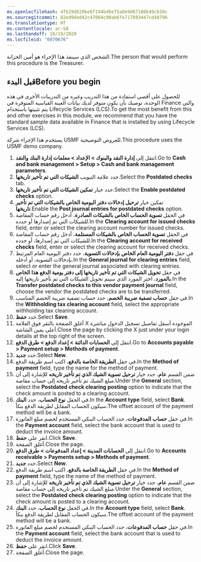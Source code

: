 ```yaml
---
ms.openlocfilehash: 4fb29d620be6f194b46e75a8e9d67108b49cb10c
ms.sourcegitcommit: 82ed9ded42c47064c90ab6fe717893447cd48796
ms.translationtype: HT
ms.contentlocale: ar-SA
ms.lasthandoff: 10/19/2020
ms.locfileid: "6070676"
---
```

<span data-ttu-id="b7b94-101">الشخص الذي سينفذ هذا الإجراء هو أمين الخزانة.</span><span class="sxs-lookup"><span data-stu-id="b7b94-101">The person that would perform this procedure is the Treasurer.</span></span>
 
## <a name="before-you-begin"></a><span data-ttu-id="b7b94-102">قبل البدء</span><span class="sxs-lookup"><span data-stu-id="b7b94-102">Before you begin</span></span> 

<span data-ttu-id="b7b94-103">للحصول على أقصى استفادة من هذا التدريب وغيره من التدريبات الأخرى في هذه الوحدة، نوصيك بأن يكون متوفر لديك بيانات العينة القياسية المتوفرة في Finance والتي يتم تثبيتها باستخدام Lifecycle Services ‏(LCS).</span><span class="sxs-lookup"><span data-stu-id="b7b94-103">To get the most benefit from this and other exercises in this module, we recommend that you have the standard sample data available in Finance that is installed by using Lifecycle Services (LCS).</span></span> 

<span data-ttu-id="b7b94-104">يستخدم هذا الإجراء شركة USMF للعروض التوضيحية.</span><span class="sxs-lookup"><span data-stu-id="b7b94-104">This procedure uses the USMF demo company.</span></span>

1.  <span data-ttu-id="b7b94-105">انتقل إلى **‏‫إدارة النقد والبنوك‬ > الإعداد > معلمات إدارة البنك والنقد**.</span><span class="sxs-lookup"><span data-stu-id="b7b94-105">Go to **Cash and bank management > Setup > Cash and bank management parameters**.</span></span>
2.  <span data-ttu-id="b7b94-106">حدد علامة التبويب **الشيكات التي تم تأخير تاريخها**.</span><span class="sxs-lookup"><span data-stu-id="b7b94-106">Select the **Postdated checks** tab.</span></span>
3.  <span data-ttu-id="b7b94-107">حدد خيار **تمكين الشيكات التي تم تأخير تاريخها**.</span><span class="sxs-lookup"><span data-stu-id="b7b94-107">Select the **Enable postdated checks** option.</span></span>
4.  <span data-ttu-id="b7b94-108">تمكين خيار **ترحيل إدخالات دفتر اليومية الخاص بالشيكات التي تم تأخير تاريخها**.</span><span class="sxs-lookup"><span data-stu-id="b7b94-108">Enable the **Post journal entries for postdated checks** option.</span></span>
5.  <span data-ttu-id="b7b94-109">في الحقل **تسوية الحساب الخاص بالشيكات الصادرة**، أدخل رقم حساب المقاصة للشيكات التي تم إصدارها أو حدده.</span><span class="sxs-lookup"><span data-stu-id="b7b94-109">In the **Clearing account for issued checks** field, enter or select the clearing account number for issued checks.</span></span>
6.  <span data-ttu-id="b7b94-110">في الحقل **تسوية الحساب الخاص بالشيكات المستلمة**، أدخل رقم حساب المقاصة للشيكات التي تم إصدارها، أو حدده.</span><span class="sxs-lookup"><span data-stu-id="b7b94-110">In the **Clearing account for received checks** field, enter or select the clearing account for received checks.</span></span>
7.  <span data-ttu-id="b7b94-111">في حقل **دفتر اليومية العام الخاص بإدخالات التسوية**، حدد دفتر اليومية العام المرتبط بإدخالات التسوية، أو أدخله.</span><span class="sxs-lookup"><span data-stu-id="b7b94-111">In the **General journal for clearing entries** field, select or enter the general journal associated with clearing entries.</span></span>
8.  <span data-ttu-id="b7b94-112">في حقل **تحويل الشيكات التي تم تأخير تاريخها إلى دفتر يومية الدفع هذا الخاص بالمورد**، اختر المورد الذي سيتم تحويل الشيكات التي تم تأخير تاريخها إليه.</span><span class="sxs-lookup"><span data-stu-id="b7b94-112">In the **Transfer postdated checks to this vendor payment journal** field, choose the vendor the postdated checks are to be transferred.</span></span>
9.  <span data-ttu-id="b7b94-113">في حقل **حساب تصفية ضريبة الخصم**، حدد حساب تصفية ضريبة الخصم المناسب.</span><span class="sxs-lookup"><span data-stu-id="b7b94-113">In the **Withholding tax clearing account** field, select the appropriate withholding tax clearing account.</span></span>
10. <span data-ttu-id="b7b94-114">حدد **حفظ**.</span><span class="sxs-lookup"><span data-stu-id="b7b94-114">Select **Save**.</span></span>
11. <span data-ttu-id="b7b94-115">أغلق الصفحة بالنقر فوق العلامة X الموجودة أسفل تفاصيل تسجيل الدخول مباشرة أعلى يمين الشاشة.</span><span class="sxs-lookup"><span data-stu-id="b7b94-115">Close the page by clicking the X just under your login details at the top right of the screen.</span></span>
12. <span data-ttu-id="b7b94-116">انتقل إلى **الحسابات الدائنة > إعداد الدفع > طرق الدفع**.</span><span class="sxs-lookup"><span data-stu-id="b7b94-116">Go to **Accounts payable > Payment setup > Methods of payment**.</span></span>
13. <span data-ttu-id="b7b94-117">حدد **جديد‎**.</span><span class="sxs-lookup"><span data-stu-id="b7b94-117">Select **New**.</span></span>
14. <span data-ttu-id="b7b94-118">في حقل **الطريقة الخاصة بالدفع**، اكتب اسم طريقة الدفع.</span><span class="sxs-lookup"><span data-stu-id="b7b94-118">In the **Method of payment** field, type the name for the method of payment.</span></span>
15. <span data-ttu-id="b7b94-119">ضمن القسم **عام**، حدد خيار **ترحيل تسوية الشيك الذي تم تأخير تاريخه** للإشارة إلى أن مبلغ الشيك تم تأخير تاريخه إلى حساب مقاصة.</span><span class="sxs-lookup"><span data-stu-id="b7b94-119">Under the **General** section, select the **Postdated check clearing posting** option to indicate that the check amount is posted to a clearing account.</span></span>
16. <span data-ttu-id="b7b94-120">في الحقل **نوع الحساب**، حدد **البنك**.</span><span class="sxs-lookup"><span data-stu-id="b7b94-120">In the **Account type** field, select **Bank**.</span></span> <span data-ttu-id="b7b94-121">سيكون الحساب المقابل لطريقة الدفع بنكاً.</span><span class="sxs-lookup"><span data-stu-id="b7b94-121">The offset account of the payment method will be a bank.</span></span>
17. <span data-ttu-id="b7b94-122">في حقل **حساب المدفوعات**، حدد الحساب البنكي المستخدم لخصم مبلغ الفاتورة.</span><span class="sxs-lookup"><span data-stu-id="b7b94-122">In the **Payment account** field, select the bank account that is used to deduct the invoice amount.</span></span>
18. <span data-ttu-id="b7b94-123">انقر على **حفظ**.</span><span class="sxs-lookup"><span data-stu-id="b7b94-123">Click **Save**.</span></span>
18. <span data-ttu-id="b7b94-124">أغلق الصفحة.</span><span class="sxs-lookup"><span data-stu-id="b7b94-124">Close the page.</span></span>
19. <span data-ttu-id="b7b94-125">انتقل إلى **الحسابات المدينة > إعداد المدفوعات > طرق الدفع**.</span><span class="sxs-lookup"><span data-stu-id="b7b94-125">Go to **Accounts receivable > Payments setup > Methods of payment**.</span></span>
20. <span data-ttu-id="b7b94-126">حدد **جديد‎**.</span><span class="sxs-lookup"><span data-stu-id="b7b94-126">Select **New**.</span></span>
21. <span data-ttu-id="b7b94-127">في حقل **الطريقة الخاصة بالدفع**، اكتب اسم طريقة الدفع.</span><span class="sxs-lookup"><span data-stu-id="b7b94-127">In the **Method of payment** field, type the name of the method of payment.</span></span>
22. <span data-ttu-id="b7b94-128">ضمن القسم **عام**، حدد خيار **ترحيل تسوية الشيك الذي تم تأخير تاريخه** للإشارة إلى أن مبلغ الشيك تم تأخير تاريخه إلى حساب مقاصة.</span><span class="sxs-lookup"><span data-stu-id="b7b94-128">Under the **General** section, select the **Postdated check clearing posting** option to indicate that the check amount is posted to a clearing account.</span></span>
23. <span data-ttu-id="b7b94-129">في الحقل **نوع الحساب**، حدد **البنك**.</span><span class="sxs-lookup"><span data-stu-id="b7b94-129">In the **Account type** field, select **Bank**.</span></span> <span data-ttu-id="b7b94-130">سيكون الحساب المقابل لطريقة الدفع بنكاً.</span><span class="sxs-lookup"><span data-stu-id="b7b94-130">The offset account of the payment method will be a bank.</span></span>
24. <span data-ttu-id="b7b94-131">في حقل **حساب المدفوعات**، حدد الحساب البنكي المستخدم لخصم مبلغ الفاتورة.</span><span class="sxs-lookup"><span data-stu-id="b7b94-131">In the **Payment account** field, select the bank account that is used to deduct the invoice amount.</span></span>
25. <span data-ttu-id="b7b94-132">انقر على **حفظ**.</span><span class="sxs-lookup"><span data-stu-id="b7b94-132">Click **Save**.</span></span>
25. <span data-ttu-id="b7b94-133">أغلق الصفحة.</span><span class="sxs-lookup"><span data-stu-id="b7b94-133">Close the page.</span></span>

